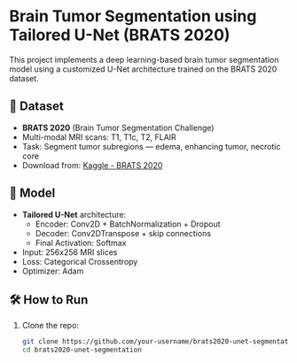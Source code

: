 # Brain Tumor Segmentation using Tailored U-Net (BRATS 2020)

This project implements a deep learning-based brain tumor segmentation model using a customized U-Net architecture trained on the BRATS 2020 dataset.

## 🧠 Dataset

- **BRATS 2020** (Brain Tumor Segmentation Challenge)
- Multi-modal MRI scans: T1, T1c, T2, FLAIR
- Task: Segment tumor subregions — edema, enhancing tumor, necrotic core
- Download from: [Kaggle - BRATS 2020](https://www.kaggle.com/datasets/awsaf49/brats20-dataset-training-validation)

## 🧬 Model

- **Tailored U-Net** architecture:
  - Encoder: Conv2D + BatchNormalization + Dropout
  - Decoder: Conv2DTranspose + skip connections
  - Final Activation: Softmax
- Input: 256x256 MRI slices
- Loss: Categorical Crossentropy
- Optimizer: Adam

## 🛠️ How to Run

1. Clone the repo:
   ```bash
   git clone https://github.com/your-username/brats2020-unet-segmentation.git
   cd brats2020-unet-segmentation
